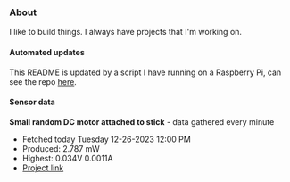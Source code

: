 ### About
I like to build things. I always have projects that I'm working on.

#### Automated updates
This README is updated by a script I have running on a Raspberry Pi, can see the repo [here](https://github.com/jdc-cunningham/raspi-git-repo-updater).

#### Sensor data


**Small random DC motor attached to stick** - data gathered every minute
- Fetched today Tuesday 12-26-2023 12:00 PM
- Produced: 2.787 mW
- Highest: 0.034V 0.0011A
- [Project link](https://github.com/jdc-cunningham/turbine-raspi)